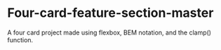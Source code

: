 # Four-card-feature-section-master
A four card project made using flexbox, BEM notation, and the clamp() function.
